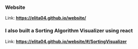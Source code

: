 ### Website
Link: **https://elita04.github.io/website/**

### I also built a Sorting Algorithm Visualizer  using react
Link: **https://elita04.github.io/website/#/SortingVisualizer**
